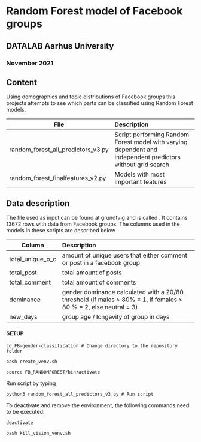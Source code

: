 <h1 align="left"> Random Forest model of Facebook groups </h1>
<h2 align="left">  DATALAB Aarhus University</h1>
<h3 align="left"> November 2021</h1>
    

## Content 

Using demographics and topic distributions of Facebook groups this projects attempts to see which parts can be classified using Random Forest models. 

| File | Description|
|--------|:-----------|
| random_forest_all_predictors_v3.py | Script performing Random Forest model with varying dependent and independent predictors without grid search |
| random_forest_finalfeatures_v2.py | Models with most important features |

## Data description

The file used as input can be found at grundtvig and is called . It contains 13672 rows with data from Facebook groups. The columns used in the models in these scripts are described below

| Column | Description|
|--------|:-----------|
| total_unique_p_c | amount of unique users that either comment or post in a facebook group |
|total_post | total amount of posts|
|total_comment | total amount of comments|
|dominance | gender dominance calculated with a 20/80 threshold (if males > 80% = 1, if females > 80 % = 2, else neutral = 3)|
|new_days|group age / longevity of group in days |


#### SETUP

```
cd FB-gender-classification # Change directory to the repository folder

bash create_venv.sh 

source FB_RANDOMFOREST/bin/activate

```
Run script by typing
```
python3 random_forest_all_predictors_v3.py # Run script
```

To deactivate and remove the environment, the following commands need to be executed:
```
deactivate 

bash kill_vision_venv.sh

```

    
